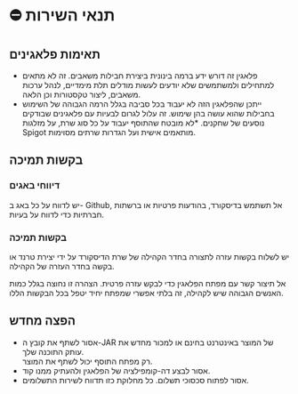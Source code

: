 # ⛔ תנאי השירות

## תאימות פלאגינים

* פלאגין זה דורש ידע ברמה בינונית ביצירת חבילות משאבים. זה לא מתאים למתחילים ולמשתמשים שלא יודעים לעשות מודלים תלת מימדיים, לנהל ערכות משאבים, ליצור טקסטורות וכן הלאה.
* ייתכן שהפלאגין הזה לא יעבוד בכל סביבה בגלל הרמה הגבוהה של השימוש בחבילות שהוא עושה בהן שימוש. זה עלול לגרום לבעיות עם פלאגינים שבודקים נוסעים של שחקנים.
*לא מובטח שהתוסף יעבוד על כל סוג שרת, על מזלגות Spigot מותאמים אישית ועל הגדרות שרתים מסוימות.

## בקשות תמיכה

### דיווחי באגים

יש לדווח על כל באג ב- Github, אל תשתמש בדיסקורד, בהודעות פרטיות או ברשתות חברתיות כדי לדווח על בעיות.

### בקשות תמיכה

יש לשלוח בקשות עזרה לתצורה בחדר הקהילה של שרת הדיסקורד על ידי יצירת טרנד או בקשה בחדר העזרה של הקהילה.

אל תיצור קשר עם מפתח הפלאגין כדי לבקש עזרה פרטית. הצהרה זו נחוצה בגלל כמות האנשים הגבוהה שיש לקהילה, זה בלתי אפשרי שמפתח יחיד יטפל בכל הבקשות הללו.

## הפצה מחדש

* אסור לשתף את קובץ ה-JAR של המוצר באינטרנט בחינם או למכור מחדש את עותק התוכנה שלך.\
  רק מפתח התוסף יכול לשתף את המוצר.
* אסור לבצע דה-קומפילציה של הפלאגין ולהעתיק ממנו קוד.
* אסור לפתוח סכסוכי תשלום. כל מחלוקת כזו תדווח לשירות התשלומים.
